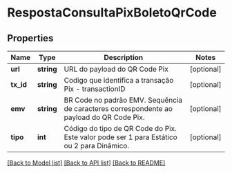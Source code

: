 # RespostaConsultaPixBoletoQrCode

## Properties
Name | Type | Description | Notes
------------ | ------------- | ------------- | -------------
**url** | **string** | URL do payload do QR Code Pix | [optional] 
**tx_id** | **string** | Codigo que identifica a transação Pix - transactionID | [optional] 
**emv** | **string** | BR Code no padrão EMV. Sequência de caracteres correspondente ao payload do QR Code Pix. | [optional] 
**tipo** | **int** | Código do tipo de QR Code do Pix. Este valor pode ser 1 para Estático ou 2 para Dinâmico. | [optional] 

[[Back to Model list]](../../README.md#documentation-for-models) [[Back to API list]](../../README.md#documentation-for-api-endpoints) [[Back to README]](../../README.md)

